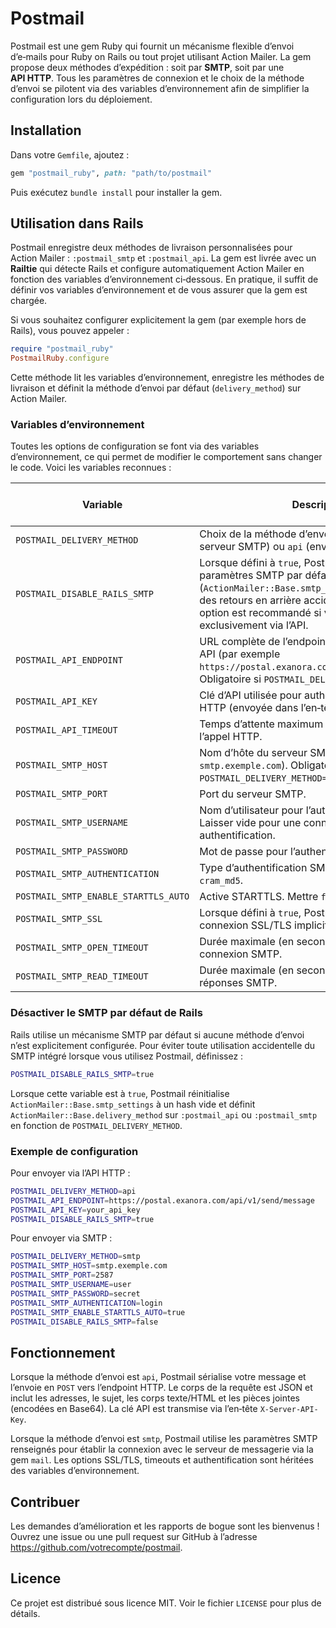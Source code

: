 # Postmail

Postmail est une gem Ruby qui fournit un mécanisme flexible d’envoi d’e‑mails pour Ruby on Rails ou tout projet utilisant Action Mailer.  La gem propose deux méthodes d’expédition : soit par **SMTP**, soit par une **API HTTP**.  Tous les paramètres de connexion et le choix de la méthode d’envoi se pilotent via des variables d’environnement afin de simplifier la configuration lors du déploiement.

## Installation

Dans votre `Gemfile`, ajoutez :

```ruby
gem "postmail_ruby", path: "path/to/postmail"
```

Puis exécutez `bundle install` pour installer la gem.

## Utilisation dans Rails

Postmail enregistre deux méthodes de livraison personnalisées pour Action Mailer : `:postmail_smtp` et `:postmail_api`.  La gem est livrée avec un **Railtie** qui détecte Rails et configure automatiquement Action Mailer en fonction des variables d’environnement ci‑dessous.  En pratique, il suffit de définir vos variables d’environnement et de vous assurer que la gem est chargée.

Si vous souhaitez configurer explicitement la gem (par exemple hors de Rails), vous pouvez appeler :

```ruby
require "postmail_ruby"
PostmailRuby.configure
```

Cette méthode lit les variables d’environnement, enregistre les méthodes de livraison et définit la méthode d’envoi par défaut (`delivery_method`) sur Action Mailer.

### Variables d’environnement

Toutes les options de configuration se font via des variables d’environnement, ce qui permet de modifier le comportement sans changer le code.  Voici les variables reconnues :

| Variable | Description | Valeur par défaut |
|---------|-------------|------------------|
| `POSTMAIL_DELIVERY_METHOD` | Choix de la méthode d’envoi : `smtp` (envoi via serveur SMTP) ou `api` (envoi via appel HTTP). | `smtp` |
| `POSTMAIL_DISABLE_RAILS_SMTP` | Lorsque défini à `true`, Postmail désactive les paramètres SMTP par défaut de Rails (`ActionMailer::Base.smtp_settings`) pour éviter des retours en arrière accidentels. Utiliser cette option est recommandé si vous envoyez exclusivement via l’API. | `false` |
| `POSTMAIL_API_ENDPOINT` | URL complète de l’endpoint HTTP pour l’envoi par API (par exemple `https://postal.exanora.com/api/v1/send/message`). Obligatoire si `POSTMAIL_DELIVERY_METHOD=api`. | – |
| `POSTMAIL_API_KEY` | Clé d’API utilisée pour authentifier les requêtes HTTP (envoyée dans l’en‑tête `X-Server-API-Key`). | – |
| `POSTMAIL_API_TIMEOUT` | Temps d’attente maximum en secondes lors de l’appel HTTP. | `10` |
| `POSTMAIL_SMTP_HOST` | Nom d’hôte du serveur SMTP (ex : `smtp.exemple.com`). Obligatoire si `POSTMAIL_DELIVERY_METHOD=smtp`. | – |
| `POSTMAIL_SMTP_PORT` | Port du serveur SMTP. | `587` |
| `POSTMAIL_SMTP_USERNAME` | Nom d’utilisateur pour l’authentification SMTP. Laisser vide pour une connexion sans authentification. | `nil` |
| `POSTMAIL_SMTP_PASSWORD` | Mot de passe pour l’authentification SMTP. | `nil` |
| `POSTMAIL_SMTP_AUTHENTICATION` | Type d’authentification SMTP : `plain`, `login` ou `cram_md5`. | `plain` |
| `POSTMAIL_SMTP_ENABLE_STARTTLS_AUTO` | Active STARTTLS. Mettre `false` pour désactiver. | `true` |
| `POSTMAIL_SMTP_SSL` | Lorsque défini à `true`, Postmail établit une connexion SSL/TLS implicite (comme un port 465). | `false` |
| `POSTMAIL_SMTP_OPEN_TIMEOUT` | Durée maximale (en secondes) pour établir la connexion SMTP. | `30` |
| `POSTMAIL_SMTP_READ_TIMEOUT` | Durée maximale (en secondes) pour la lecture des réponses SMTP. | `30` |

### Désactiver le SMTP par défaut de Rails

Rails utilise un mécanisme SMTP par défaut si aucune méthode d’envoi n’est explicitement configurée.  Pour éviter toute utilisation accidentelle du SMTP intégré lorsque vous utilisez Postmail, définissez :

```sh
POSTMAIL_DISABLE_RAILS_SMTP=true
```

Lorsque cette variable est à `true`, Postmail réinitialise `ActionMailer::Base.smtp_settings` à un hash vide et définit `ActionMailer::Base.delivery_method` sur `:postmail_api` ou `:postmail_smtp` en fonction de `POSTMAIL_DELIVERY_METHOD`.

### Exemple de configuration

Pour envoyer via l’API HTTP :

```sh
POSTMAIL_DELIVERY_METHOD=api
POSTMAIL_API_ENDPOINT=https://postal.exanora.com/api/v1/send/message
POSTMAIL_API_KEY=your_api_key
POSTMAIL_DISABLE_RAILS_SMTP=true
```

Pour envoyer via SMTP :

```sh
POSTMAIL_DELIVERY_METHOD=smtp
POSTMAIL_SMTP_HOST=smtp.exemple.com
POSTMAIL_SMTP_PORT=2587
POSTMAIL_SMTP_USERNAME=user
POSTMAIL_SMTP_PASSWORD=secret
POSTMAIL_SMTP_AUTHENTICATION=login
POSTMAIL_SMTP_ENABLE_STARTTLS_AUTO=true
POSTMAIL_DISABLE_RAILS_SMTP=false
```

## Fonctionnement

Lorsque la méthode d’envoi est `api`, Postmail sérialise votre message et l’envoie en `POST` vers l’endpoint HTTP.  Le corps de la requête est JSON et inclut les adresses, le sujet, les corps texte/HTML et les pièces jointes (encodées en Base64).  La clé API est transmise via l’en‑tête `X-Server-API-Key`.

Lorsque la méthode d’envoi est `smtp`, Postmail utilise les paramètres SMTP renseignés pour établir la connexion avec le serveur de messagerie via la gem `mail`.  Les options SSL/TLS, timeouts et authentification sont héritées des variables d’environnement.

## Contribuer

Les demandes d’amélioration et les rapports de bogue sont les bienvenus !  Ouvrez une issue ou une pull request sur GitHub à l’adresse <https://github.com/votrecompte/postmail>.

## Licence

Ce projet est distribué sous licence MIT.  Voir le fichier `LICENSE` pour plus de détails.
